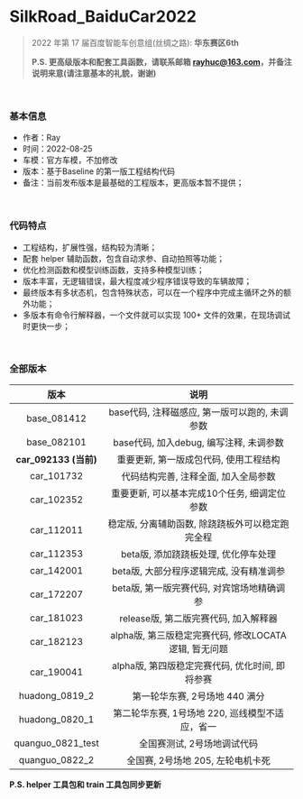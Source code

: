# SilkRoad_BaiduCar2022
> 2022 年第 17 届百度智能车创意组(丝绸之路): **华东赛区6th**
>
> **P.S. 更高级版本和配套工具函数，请联系邮箱 rayhuc@163.com，并备注说明来意(请注意基本的礼貌，谢谢)**

<br/>

### 基本信息

- 作者：Ray
- 时间：2022-08-25
- 车模：官方车模，不加修改
- 版本：基于Baseline 的第一版工程结构代码
- 备注：当前发布版本是最基础的工程版本，更高版本暂不提供；

<br/>

### 代码特点

- 工程结构，扩展性强，结构较为清晰；
- 配套 helper 辅助函数，包含自动求参、自动拍照等功能；
- 优化检测函数和模型训练函数，支持多种模型训练；
- 版本丰富，无逻辑错误，最大程度减少程序错误导致的车辆故障；
- 最终版本有多状态机，包含特殊状态，可以在一个程序中完成主循环之外的额外功能；
- 多版本有命令行解释器，一个文件就可以实现 100+ 文件的效果，在现场调试时更快一步；

<br/>

### 全部版本

|         版本          |                         说明                          |
| :-------------------: | :---------------------------------------------------: |
|      base_081412      |    base代码, 注释磁感应, 第一版可以跑的, 未调参数     |
|      base_082101      |        base代码, 加入debug, 编写注释, 未调参数        |
| **car_092133 (当前)** |        重要更新, 第一版成包代码, 使用工程结构         |
|      car_101732       |         代码结构完善, 注释全面, 加入全局参数          |
|      car_102352       |     重要更新, 可以基本完成10个任务, 细调定位参数      |
|      car_112011       |   稳定版, 分离辅助函数, 除跷跷板外可以稳定跑完全程    |
|      car_112353       |         beta版, 添加跷跷板处理, 优化停车处理          |
|      car_142001       |       beta版, 大部分程序逻辑完成, 没有精准调参        |
|      car_172207       |      beta版, 第一版完赛代码, 对宾馆场地精确调参       |
|      car_181023       |         release版, 第二版完赛代码, 加入解释器         |
|      car_182123       | alpha版, 第三版稳定完赛代码, 修改LOCATA逻辑, 暂无问题 |
|      car_190041       |    alpha版, 第四版稳定完赛代码, 优化时间, 即将参赛    |
|    huadong_0819_2     |            第一轮华东赛, 2号场地 440 满分             |
|    huadong_0820_1     |    第二轮华东赛, 1号场地 220, 巡线模型不适应，省一    |
|   quanguo_0821_test   |              全国赛测试, 2号场地调试代码              |
|    quanguo_0822_2     |       全国赛, 2号场地 205, 左轮电机卡死       |

**P.S. helper 工具包和 train 工具包同步更新**

